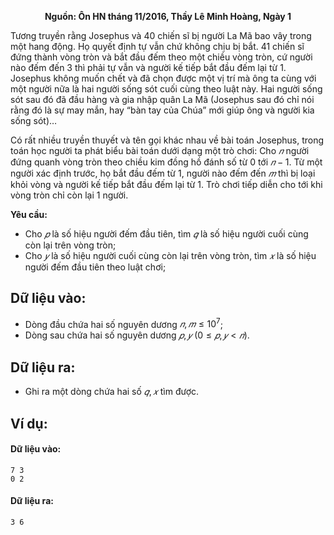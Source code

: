 **<center>Nguồn: Ôn HN tháng 11/2016, Thầy Lê Minh Hoàng, Ngày 1</center>**

Tương truyền rằng Josephus và $40$ chiến sĩ bị người La Mã bao vây trong một hang động. Họ quyết định tự vẫn chứ không chịu bị bắt. $41$ chiến sĩ đứng thành vòng tròn và bắt đầu đếm theo một chiều vòng tròn, cứ người nào đếm đến $3$ thì phải tự vẫn và người kế tiếp bắt đầu đếm lại từ $1$. Josephus không muốn chết và đã chọn được một vị trí mà ông ta cùng với một người nữa là hai người sống sót cuối cùng theo luật này. Hai người sống sót sau đó đã đầu hàng và gia nhập quân La Mã (Josephus sau đó chỉ nói rằng đó là sự may mắn, hay “bàn tay của Chúa” mới giúp ông và người kia sống sót)…

Có rất nhiều truyền thuyết và tên gọi khác nhau về bài toán Josephus, trong toán học người ta phát biểu bài toán dưới dạng một trò chơi: Cho $𝑛$ người đứng quanh vòng tròn theo chiều kim đồng hồ đánh số từ $0$ tới $𝑛 − 1$. Từ một người xác định trước, họ bắt đầu đếm từ $1$, người nào đếm đến $𝑚$ thì bị loại khỏi vòng và người kế tiếp bắt đầu đếm lại từ $1$. Trò chơi tiếp diễn cho tới khi vòng tròn chỉ còn lại $1$ người.

**Yêu cầu:**
- Cho $𝑝$ là số hiệu người đếm đầu tiên, tìm $𝑞$ là số hiệu người cuối cùng còn lại trên vòng tròn;
- Cho $𝑦$ là số hiệu người cuối cùng còn lại trên vòng tròn, tìm $𝑥$ là số hiệu người đếm đầu tiên theo luật chơi;

## Dữ liệu vào:
- Dòng đầu chứa hai số nguyên dương $𝑛, 𝑚 ≤ 10^7$;
- Dòng sau chứa hai số nguyên dương $𝑝, 𝑦\ (0 ≤ 𝑝, 𝑦 < 𝑛)$.

## Dữ liệu ra:
- Ghi ra một dòng chứa hai số $𝑞, 𝑥$ tìm được.

## Ví dụ:
#### Dữ liệu vào:
```
7 3
0 2
```

#### Dữ liệu ra:
```
3 6
```